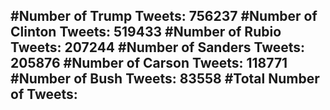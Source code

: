 #Number of Trump Tweets: 756237
#Number of Clinton Tweets: 519433
#Number of Rubio Tweets: 207244
#Number of Sanders Tweets: 205876
#Number of Carson Tweets: 118771
#Number of Bush Tweets: 83558
#Total Number of Tweets:  
---
